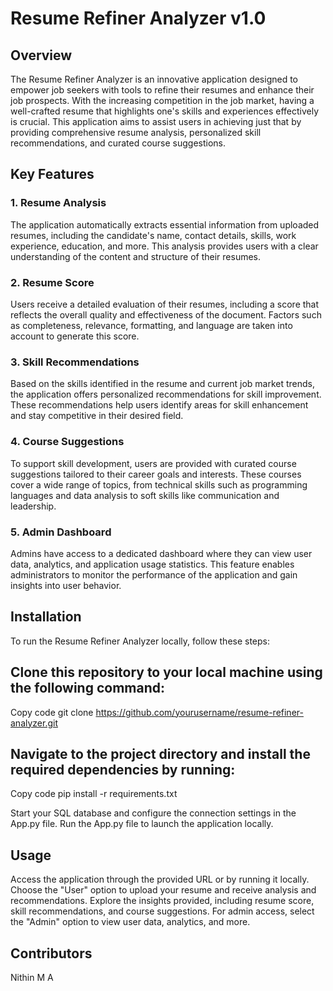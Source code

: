 # Resume Refiner Analyzer v1.0


## Overview
The Resume Refiner Analyzer is an innovative application designed to empower job seekers with tools to refine their resumes and enhance their job prospects. With the increasing competition in the job market, having a well-crafted resume that highlights one's skills and experiences effectively is crucial. This application aims to assist users in achieving just that by providing comprehensive resume analysis, personalized skill recommendations, and curated course suggestions.

## Key Features
### 1. Resume Analysis
The application automatically extracts essential information from uploaded resumes, including the candidate's name, contact details, skills, work experience, education, and more. This analysis provides users with a clear understanding of the content and structure of their resumes.

### 2. Resume Score
Users receive a detailed evaluation of their resumes, including a score that reflects the overall quality and effectiveness of the document. Factors such as completeness, relevance, formatting, and language are taken into account to generate this score.

### 3. Skill Recommendations
Based on the skills identified in the resume and current job market trends, the application offers personalized recommendations for skill improvement. These recommendations help users identify areas for skill enhancement and stay competitive in their desired field.

### 4. Course Suggestions
To support skill development, users are provided with curated course suggestions tailored to their career goals and interests. These courses cover a wide range of topics, from technical skills such as programming languages and data analysis to soft skills like communication and leadership.

### 5. Admin Dashboard
Admins have access to a dedicated dashboard where they can view user data, analytics, and application usage statistics. This feature enables administrators to monitor the performance of the application and gain insights into user behavior.

## Installation
To run the Resume Refiner Analyzer locally, follow these steps:

## Clone this repository to your local machine using the following command:

Copy code
git clone https://github.com/yourusername/resume-refiner-analyzer.git

## Navigate to the project directory and install the required dependencies by running:

Copy code
pip install -r requirements.txt

Start your SQL database and configure the connection settings in the App.py file.
Run the App.py file to launch the application locally.

## Usage
Access the application through the provided URL or by running it locally.
Choose the "User" option to upload your resume and receive analysis and recommendations.
Explore the insights provided, including resume score, skill recommendations, and course suggestions.
For admin access, select the "Admin" option to view user data, analytics, and more.
## Contributors
Nithin M A
